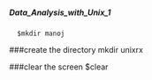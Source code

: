 ##### Data_Analysis_with_Unix_1
      $mkdir manoj

###create the directory
      mkdir unixrx

###clear the screen
      $clear
